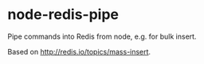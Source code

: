 node-redis-pipe
===============

Pipe commands into Redis from node, e.g. for bulk insert.

Based on http://redis.io/topics/mass-insert.
